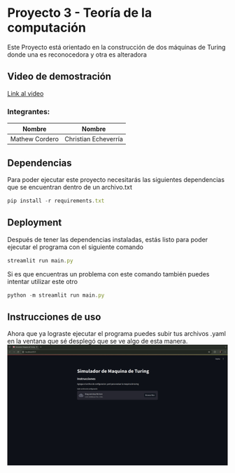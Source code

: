 # Proyecto 3 - Teoría de la computación
Este Proyecto está orientado en la construcción de dos máquinas de Turing donde una es reconocedora y otra es alteradora

## Video de demostración
[Link al video](https://www.youtube.com/watch?v=YWQbu5Da_F4)

### Integrantes:

| Nombre            | Nombre                    |
| ----------------- | --------------------------|
| Mathew Cordero    | Christian Echeverría      |

## Dependencias 
Para poder ejecutar este proyecto necesitarás las siguientes dependencias que se encuentran dentro de un archivo.txt 

```javascript
pip install -r requirements.txt
```
## Deployment
Después de tener las dependencias instaladas, estás listo para poder ejecutar el programa con el siguiente comando
```javascript
streamlit run main.py
```
Si es que encuentras un problema con este comando también puedes intentar utilizar este otro
```javascript
python -m streamlit run main.py
```

## Instrucciones de uso
Ahora que ya lograste ejecutar el programa puedes subir tus archivos .yaml en la ventana que sé desplegó que se ve algo de esta manera. 
![App Screenshot](Screenshot.png)




